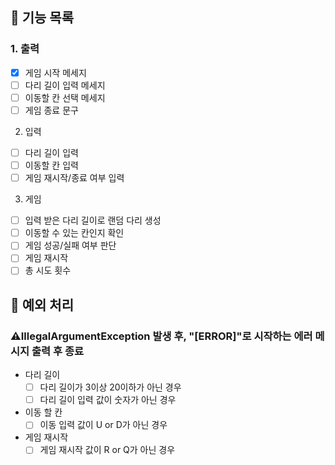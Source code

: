 ## 🚀 기능 목록
### 1. 출력
- [x] 게임 시작 메세지
- [ ] 다리 길이 입력 메세지
- [ ] 이동할 칸 선택 메세지
- [ ] 게임 종료 문구
2. 입력
- [ ] 다리 길이 입력
- [ ] 이동할 칸 입력
- [ ] 게임 재시작/종료 여부 입력
3. 게임
- [ ] 입력 받은 다리 길이로 랜덤 다리 생성
- [ ] 이동할 수 있는 칸인지 확인
- [ ] 게임 성공/실패 여부 판단
- [ ] 게임 재시작
- [ ] 총 시도 횟수

## 🤔 예외 처리
### ⚠️IllegalArgumentException 발생 후, "[ERROR]"로 시작하는 에러 메시지 출력 후 종료
- 다리 길이
    - [ ] 다리 길이가 3이상 20이하가 아닌 경우
    - [ ] 다리 길이 입력 값이 숫자가 아닌 경우
- 이동 할 칸
    - [ ] 이동 입력 값이 U or D가 아닌 경우
- 게임 재시작
    - [ ] 게임 재시작 값이 R or Q가 아닌 경우